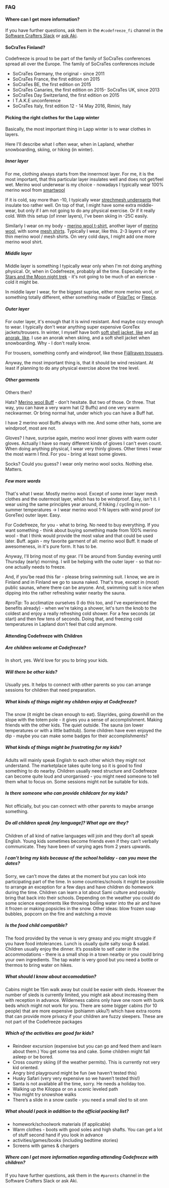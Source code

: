 ### FAQ

#### Where can I get more information?

If you have further questions, ask them in the `#codefreeze_fi` channel in the [Software Crafters Slack](http://slack.softwarecrafters.org/) or [ask Aki](mailto:aki.salmi@iki.fi).

#### SoCraTes Finland?

Codefreeze is proud to be part of the family of SoCraTes conferences spread all over the Europe. The family of SoCraTes conferences include

- SoCraTes Germany, the original - since 2011
- SoCraTes France, the first edition on 2015
- SoCraTes BE, the first edition on 2015
- SoCraTes Canaries, the first edition on 2015- SoCraTes UK, since 2013
- SoCraTes Day Switzerland, the first edition on 2015
- I T.A.K.E unconference
- SoCraTes Italy, first edition 12 - 14 May 2016, Rimini, Italy

#### Picking the right clothes for the Lapp winter

Basically, the most important thing in Lapp winter is to wear clothes in layers.

Here I'll describe what I often wear, when in Lapland, whether snowboarding, skiing, or hiking (in winter).

##### Inner layer

For me, clothing always starts from the innermost layer. For me, it is the most important, that this particular layer insulates well and does not get/feel wet.
Merino wool underwear is my choice - nowadays I typically wear 100% merino wool from [smartwool](http://www.scandinavianoutdoorstore.com/en/miesten-vaatteet/tekniset-alusasut/lightweight-bottom/)

If it is cold, say more than -10, I typically wear [strechmesh underpants](http://www.scandinavianoutdoorstore.com/en/miesten-vaatteet/tekniset-alusasut/stretchmesh-pants/) that insulate too rather well. On top of that, I might have some extra middle-wear, but only if I am not going to do any physical exercise. Or if it really cold. With this setup (of inner layers), I've been skiing in -25C easily.

Similarly I wear on my body - [merino wool t-shirt](http://www.smartwool.com/clothing/baselayers/mens-nts-micro-150-tee.html), another layer of [merino wool](http://www.smartwool.com/clothing/baselayers/mens-nts-mid-250-crew-1.html), with some [mesh shirts](http://www.scandinavianoutdoorstore.com/en/miesten-vaatteet/tekniset-alusasut/stretchmesh-tee-shirt/). Typically I wear, like this. 2-3 layers of very thin merino wool / mesh shirts. On very cold days, I might add one more merino wool shirt.

##### Middle layer

Middle layer is something I typically wear only when I'm not doing anything physical. Or, when in Codefreeze, probably all the time. Especially in the [Stars and the Moon night trek](http://www.kiilopaa.fi/en/outdoor-activities/weekly-program.html) - it's not going to be much of an exericse - cold it might be.

In middle layer I wear, for the biggest suprise, either more merino wool, or something totally different, either something made of [PolarTec](http://www.scandinavianoutdoorstore.com/en/naisten-vaatteet/naisten-valiasut/womens-flux-power-stretch-jacket/) or [Fleece](http://www.scandinavianoutdoorstore.com/en/miesten-vaatteet/valiasut/isogon-hood/).

##### Outer layer

For outer layer, it's enough that it is wind resistant. And maybe cozy enough to wear. I typically don't wear anything super expensive GoreTex jackets/trousers. In winter, I myself have both [soft shell jacket, like](http://www.scandinavianoutdoorstore.com/en/miesten-vaatteet/softshell-takit/gecko-hood/) and [an anorak, like](http://www.scandinavianoutdoorstore.com/en/miesten-vaatteet/retkeilytakit/gutulia-anorak/). I use an anorak when skiing, and a soft shell jacket when snowboarding. Why - I don't really know. 

For trousers, something comfy and windproof, like these [Fjällraven trousers](http://www.fjallraven.co.uk/ovik-winter-trousers).

Anyway, the most important thing is, that it should be wind resistant. At least if planning to do any physical exercise above the tree level. 

##### Other garments

Others then? 

Hats? [Merino wool Buff](http://www.buffwear.com/buff-adult-headwear/wool-buff) - don't hesitate. But two of those. Or three. That way, you can have a very warm hat (2 Buffs) and one very warm neckwarmer. Or bring normal hat, under which you can have a Buff hat.

I have 2 merino wool Buffs always with me. And some other hats, some are windproof, most are not.

Gloves?
I have, surprise again, merino wool inner gloves with warm outer gloves. Actually I have so many different kinds of gloves I can't even count. When doing anything physical, I wear very thinly gloves. Other times I wear the most warm I find. For you - bring at least some gloves. 

Socks?
Could you guess? I wear only merino wool socks. Nothing else. Matters. 

##### Few more words

That's what I wear. Mostly merino wool. Except of some inner layer mesh clothes and the outermost layer, which has to be windproof. Easy, isn't it. I wear using the same principles year around, if hiking / cycling in non-summer temperatures -> I wear merino wool 1-N layers with wind proof (or GoreTex) outer layer. Easy. 

For Codefreeze, for you - what to bring. No need to buy everything. If you want something - think about buying something made from 100% merino wool - that I think would provide the most value and that could be used later.
Buff. again - my favorite garment of all: merino wool Buff. It made of awesomeness, in it's pure form. It has to be.

Anyway, I'll bring most of my gear. I'll be around from Sunday evening until Thursday (early) morning. I will be helping with the outer layer - so that no-one actually needs to freeze. 

And, if you'be read this far - please bring swimming suit. I know, we are in Finland and in Finland we go to sauna naked. That's true, except in (most) public saunas, where there can be anyone. And, swimming suit is nice when dipping into the rather refreshing water nearby the sauna.

 _#proTip_: To acclimatize ourselves (I do this too, and I've experienced the benefits already) - when we're taking a shower, let's turn the knob to the coldest and enjoy a really refreshing cold shower. For a few seconds (at start) and then few tens of seconds. Doing that, and freezing cold temperatures in Lapland don't feel that cold anymore. 

#### Attending Codefreeze with Children

##### Are children welcome at Codefreeze?
In short, yes. We’d love for you to bring your kids.

##### Will there be other kids?
Usually yes. It helps to connect with other parents so you can arrange sessions for children that need preparation.

##### What kinds of things might my children enjoy at Codefreeze?
The snow (it might be clean enough to eat). Slayrides, going downhill on the slope with the totem pole - it gives you a sense of accomplishment. Making friends with the other kids. The quiet outside. The sauna (on lower temperatures or with a little bathtub). Some children have even enjoyed the dip - maybe you can make some badges for their accomplishments?

##### What kinds of things might be frustrating for my kids?
Adults will mainly speak English to each other which they might not understand. The marketplace takes quite long so it is good to find something to do nearby.
Children usually need structure and Codefreeze can become quite loud and unorganised - you might need someone to tell them what to focus on.
Some sessions might not be suitable for kids.

##### Is there someone who can provide childcare for my kids?
Not officially, but you can connect with other parents to maybe arrange something.

##### Do all children speak [my language]? What age are they?
Children of all kind of native languages will join and they don’t all speak English. Young kids sometimes become friends even if they can’t verbally communicate.
They have been of varying ages from 2 years upwards.

##### I can’t bring my kids because of the school holiday - can you move the dates?
Sorry, we can’t move the dates at the moment but you can look into participating part of the time. In some countries/schools it might be possible to arrange an exception for a few days and have children do homework during the time. Children can learn a lot about Sami culture and possibly bring that back into their schools. Depending on the weather you could do some science experiments like throwing boiling water into the air and have it frozen or making popsicles in the snow. Other ideas: blow frozen soap bubbles, popcorn on the fire and watching a movie

##### Is the food child compatible?
The food provided by the venue is very greasy and you might struggle if you have food intolerances. Lunch is usually quite salty soup & salad. Children usually enjoy the dinner. It’s possible to self cater in the accommodations - there is a small shop in a town nearby or you could bring your own ingredients. The tap water is very good but you need a bottle or thermos to bring water on hikes.

##### What should I know about accomodation?
Cabins might be 15m walk away but could be easier with sleds. However the number of sleds is currently limited, you might ask about increasing them with reception in advance.
Wilderness cabins only have one room with bunk beds which might not work for you.
There are some bigger cabins (for 10 people) that are more expensive (pohiamm ukku?) which have extra rooms that can provide more privacy if your children are fuzzy sleepers. These are not part of the Codefreeze packages

##### Which of the activities are good for kids?
- Reindeer excursion (expensive but you can go and feed them and learn about them.) You get some tea and cake. Some children might fall asleep or be bored.
- Cross country skiing (if the weather permits). This is currently not very kid oriented.
- Angry bird playground might be fun (we haven’t tested this)
- Husky Safari (very very expensive so we haven’t tested this!)
- Santa is not available all the time, sorry. He needs a holiday too.
- Walking up the Kiloppa or on a scenic leveled path
- You might try snowshoe walks
- There’s a slide in a snow castle - you need a small sled to sit onn

##### What should I pack in addition to the official packing list?
- homework/schoolwork materials (if applicable)
- Warm clothes - boots with good soles and high shafts. You can get a lot of stuff second hand if you look in advance
- activities/games/books (including bedtime stories)
- Screens with games & chargers

##### Where can I get more information regarding attending Codefreeze with children?

If you have further questions, ask them in the `#parents` channel in the Software Crafters Slack or ask Aki.
